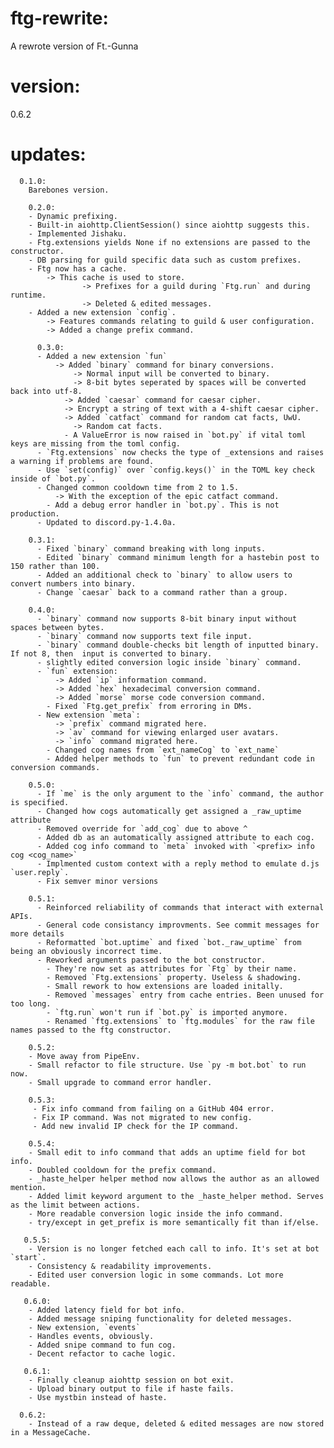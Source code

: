 # ftg-rewrite:
A rewrote version of Ft.-Gunna

# version:
0.6.2

# updates:
      0.1.0:
        Barebones version.

        0.2.0:
        - Dynamic prefixing.
        - Built-in aiohttp.ClientSession() since aiohttp suggests this.
        - Implemented Jishaku.
        - Ftg.extensions yields None if no extensions are passed to the constructor.
        - DB parsing for guild specific data such as custom prefixes.
        - Ftg now has a cache.
            -> This cache is used to store.
                    -> Prefixes for a guild during `Ftg.run` and during runtime.
                    -> Deleted & edited messages.
        - Added a new extension `config`.
            -> Features commands relating to guild & user configuration.
            -> Added a change prefix command.

          0.3.0:
          - Added a new extension `fun`
              -> Added `binary` command for binary conversions.
                  -> Normal input will be converted to binary.
                  -> 8-bit bytes seperated by spaces will be converted back into utf-8.
                -> Added `caesar` command for caesar cipher.
                -> Encrypt a string of text with a 4-shift caesar cipher.
                -> Added `catfact` command for random cat facts, UwU.
                  -> Random cat facts.
                - A ValueError is now raised in `bot.py` if vital toml keys are missing from the toml config.
          - `Ftg.extensions` now checks the type of _extensions and raises a warning if problems are found.
          - Use `set(config)` over `config.keys()` in the TOML key check inside of `bot.py`.
          - Changed common cooldown time from 2 to 1.5.
              -> With the exception of the epic catfact command.
            - Add a debug error handler in `bot.py`. This is not production.
          - Updated to discord.py-1.4.0a.

        0.3.1:
          - Fixed `binary` command breaking with long inputs.
          - Edited `binary` command minimum length for a hastebin post to 150 rather than 100.
          - Added an additional check to `binary` to allow users to convert numbers into binary.
          - Change `caesar` back to a command rather than a group.

        0.4.0:
          - `binary` command now supports 8-bit binary input without spaces between bytes.
          - `binary` command now supports text file input.
          - `binary` command double-checks bit length of inputted binary. If not 8, then  input is converted to binary.
          - slightly edited conversion logic inside `binary` command.
          - `fun` extension:
              -> Added `ip` information command.
              -> Added `hex` hexadecimal conversion command.
              -> Added `morse` morse code conversion command.
            - Fixed `Ftg.get_prefix` from erroring in DMs.
          - New extension `meta`:
              -> `prefix` command migrated here.
              -> `av` command for viewing enlarged user avatars.
              -> `info` command migrated here.
            - Changed cog names from `ext_nameCog` to `ext_name`
            - Added helper methods to `fun` to prevent redundant code in conversion commands.

        0.5.0:
          - If `me` is the only argument to the `info` command, the author is specified.
          - Changed how cogs automatically get assigned a _raw_uptime attribute
          - Removed override for `add_cog` due to above ^
          - Added db as an automatically assigned attribute to each cog.
          - Added cog info command to `meta` invoked with `<prefix> info cog <cog_name>`
          - Implmented custom context with a reply method to emulate d.js `user.reply`.
          - Fix semver minor versions

        0.5.1:
          - Reinforced reliability of commands that interact with external APIs.
          - General code consistancy improvments. See commit messages for more details
          - Reformatted `bot.uptime` and fixed `bot._raw_uptime` from being an obviously incorrect time.
          - Reworked arguments passed to the bot constructor.
            - They're now set as attributes for `Ftg` by their name.
            - Removed `Ftg.extensions` property. Useless & shadowing.
            - Small rework to how extensions are loaded initally.
            - Removed `messages` entry from cache entries. Been unused for too long.
            - `ftg.run` won't run if `bot.py` is imported anymore.
            - Renamed `ftg.extensions` to `ftg.modules` for the raw file names passed to the ftg constructor.

        0.5.2:
        - Move away from PipeEnv.
        - Small refactor to file structure. Use `py -m bot.bot` to run now.
        - Small upgrade to command error handler.

        0.5.3:
         - Fix info command from failing on a GitHub 404 error.
         - Fix IP command. Was not migrated to new config.
         - Add new invalid IP check for the IP command.

        0.5.4:
        - Small edit to info command that adds an uptime field for bot info.
        - Doubled cooldown for the prefix command.
        - _haste_helper helper method now allows the author as an allowed mention.
        - Added limit keyword argument to the _haste_helper method. Serves as the limit between actions.
        - More readable conversion logic inside the info command.
        - try/except in get_prefix is more semantically fit than if/else.

       0.5.5:
        - Version is no longer fetched each call to info. It's set at bot `start`.
        - Consistency & readability improvements.
        - Edited user conversion logic in some commands. Lot more readable.

       0.6.0:
        - Added latency field for bot info.
        - Added message sniping functionality for deleted messages.
        - New extension, `events`
        - Handles events, obviously.
        - Added snipe command to fun cog.
        - Decent refactor to cache logic.

       0.6.1:
        - Finally cleanup aiohttp session on bot exit.
        - Upload binary output to file if haste fails.
        - Use mystbin instead of haste.

      0.6.2:
        - Instead of a raw deque, deleted & edited messages are now stored in a MessageCache.

